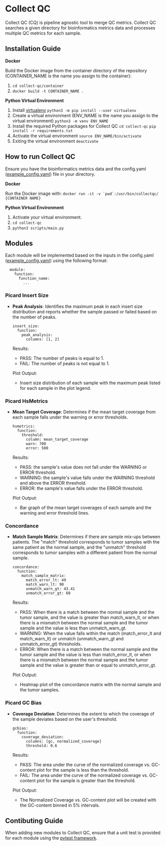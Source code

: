 # Collect QC

Collect QC (CQ) is pipeline agnostic tool to merge QC metrics. Collect QC searches a given directory for bioinformatics metrics data and processes multiple QC metrics for each sample.

## Installation Guide

**Docker**

Build the Docker image from the container directory of the repository (CONTAINER_NAME is the name you assign to the container):

1. `cd collect-qc/container`
2. `docker build -t CONTAINER_NAME .`

**Python Virtual Environment**

1. Install [virtualenv](https://virtualenv.pypa.io/)
   `python3 -m pip install --user virtualenv`
2. Create a virtual environment (ENV_NAME is the name you assign to the virtual environment)
   `python3 -m venv ENV_NAME`
3. Install the required Python packages for Collect QC
   `cd collect-qc`
   `pip install -r requirements.txt`
4. Activate the virtual environment
   `source ENV_NAME/bin/activate`
5. Exiting the virtual environment
   `deactivate`

## How to run Collect QC

Ensure you have the bioinformatics metrics data and the config.yaml ([example_config.yaml](example_config.yaml)) file in your directory.

**Docker**

Run the Docker image with: `` docker run -it -v `pwd`:/usr/bin/collectqc/ {CONTAINER NAME} ``

**Python Virtual Environment**

1. Activate your virtual environment.
2. `cd collect-qc`
3. `python3 scripts/main.py`

## Modules

Each module will be implemented based on the inputs in the config.yaml ([example_config.yaml](example_config.yaml)) using the following format:

```
  module:
    function:
      function_name:
        ...
```

### Picard Insert Size

- **Peak Analysis**: Identifies the maximum peak in each insert size distribution and reports whether the sample passed or failed based on the number of peaks.

  ```
  insert_size:
    function:
      peak_analysis:
        columns: [1, 2]
  ```

  Results:

  - PASS: The number of peaks is equal to 1.
  - FAIL: The number of peaks is not equal to 1.

  Plot Output:

  - Insert size distribution of each sample with the maximum peak listed for each sample in the plot legend.

### Picard HsMetrics

- **Mean Target Coverage**: Determines if the mean target coverage from each sample falls under the warning or error thresholds.

  ```
  hsmetrics:
    function:
      threshold:
        column: mean_target_coverage
        warn: 700
        error: 500
  ```

  Results:

  - PASS: the sample's value does not fall under the WARNING or ERROR threshold.
  - WARNING: the sample's value falls under the WARNING threshold and above the ERROR threshold.
  - ERROR: the sample's value falls under the ERROR threshold.

  Plot Output:

  - Bar graph of the mean target coverages of each sample and the warning and error threshold lines.

### Concordance

- **Match Sample Matrix**: Determines if there are sample mix-ups between patients. The "match" threshold corresponds to tumor samples with the same patient as the normal sample, and the "unmatch" threshold corresponds to tumor samples with a different patient from the normal sample.

  ```
  concordance:
    function:
      match_sample_matrix:
        match_error_lt: 49
        match_warn_lt: 90
        unmatch_warn_gt: 43.41
        unmatch_error_gt: 60
  ```

  Results:

  - PASS: When there is a match between the normal sample and the tumor sample, and the value is greater than match_warn_lt, or when there is a mismatch between the normal sample and the tumor sample and the value is less than unmatch_warn_gt.
  - WARNING: When the value falls within the match (match_error_lt and match_warn_lt) or unmatch (unmatch_warn_gt and unmatch_error_gt) thresholds.
  - ERROR: When there is a match between the normal sample and the tumor sample and the value is less than match_error_lt, or when there is a mismatch between the normal sample and the tumor sample and the value is greater than or equal to unmatch_error_gt.

  Plot Output:

  - Heatmap plot of the concordance matrix with the normal sample and the tumor samples.

### Picard GC Bias

- **Coverage Deviation**: Determines the extent to which the coverage of the sample deviates based on the user's threshold.

  ```
  gcbias:
    function:
      coverage_deviation:
        columns: [gc, normalized_coverage]
        threshold: 0.6
  ```

  Results:

  - PASS: The area under the curve of the normalized coverage vs. GC-content plot for the sample is less than the threshold.
  - FAIL: The area under the curve of the normalized coverage vs. GC-content plot for the sample is greater than the threshold.

  Plot Output:

  - The Normalized Coverage vs. GC-content plot will be created with the GC-content binned in 5% intervals.

## Contibuting Guide

When adding new modules to Collect QC, ensure that a unit test is provided for each module using the [pytest framework](https://pytest.org/).
